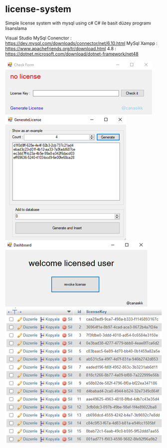 # license-system
Simple license system with mysql using c#
C# ile basit düzey programı lisanslama 


Visual Studio MySql Conenctor : https://dev.mysql.com/downloads/connector/net/6.10.html
MySql Xampp : https://www.apachefriends.org/tr/download.html
4.8 : https://dotnet.microsoft.com/download/dotnet-framework/net48



![](LicenseSystem/Check.png)
![](LicenseSystem/Generate.png)
![](LicenseSystem/Main.png)
![](LicenseSystem/Sql.png)
